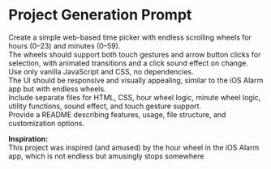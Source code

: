 # Project Generation Prompt

Create a simple web-based time picker with endless scrolling wheels for hours (0–23) and minutes (0–59).  
The wheels should support both touch gestures and arrow button clicks for selection, with animated transitions and a click sound effect on change.  
Use only vanilla JavaScript and CSS, no dependencies.  
The UI should be responsive and visually appealing, similar to the iOS Alarm app but with endless wheels.  
Include separate files for HTML, CSS, hour wheel logic, minute wheel logic, utility functions, sound effect, and touch gesture support.  
Provide a README describing features, usage, file structure, and customization options.

**Inspiration:**  
This project was inspired (and amused) by the hour wheel in the iOS Alarm app, which is not endless but amusingly stops somewhere